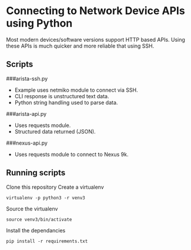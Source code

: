 # Connecting to Network Device APIs using Python

Most modern devices/software versions support HTTP based APIs. Using these APIs is much quicker and more reliable that using SSH.

## Scripts

###arista-ssh.py
 
* Example uses netmiko module to connect via SSH.
* CLI response is unstructured text data.
* Python string handling used to parse data.

###arista-api.py

* Uses requests module.
* Structured data returned (JSON).

###nexus-api.py

* Uses requests module to connect to Nexus 9k.

## Running scripts
Clone this repository
Create a virtualenv

```
virtualenv -p python3 -r venv3
```
Source the virtualenv

```
source venv3/bin/activate
```
Install the dependancies

```
pip install -r requirements.txt
```